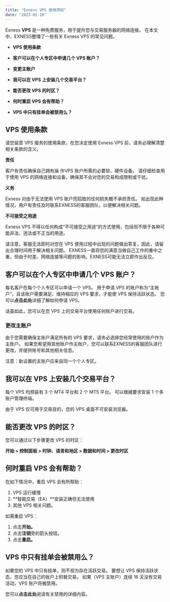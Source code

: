 ```yaml
---
title: "Exness VPS 使用须知"
date: "2023-01-10"
---
```


Exness **VPS** 是一种免费服务，用于提升您与交易服务器的网络连接。 在本文中，EXNESS整理了一些有关 Exness VPS 的常见问题。

- **VPS 使用条款**
- **客户可以在个人专区中申请几个 VPS 账户？**

- **变更主账户**

- **我可以在 VPS 上安装几个交易平台？**
- **能否更改 VPS 的时区？**
- **何时重启 VPS 会有帮助？**
- **VPS 中只有挂单会被禁用么？**

## VPS 使用条款

请您留意 VPS 服务的使用条款，在您决定使用 Exness VPS 前，请务必理解清楚相关条款的含义。

**责任**

客户有责任确保自己拥有操 作VPS 账户所需的必要软、硬件设备。 请仔细检查用于使用 VPS 的网络连接和设备，确保其不会对您的交易构成限制或干扰。

**义务**

Exness 对由于无法使用 VPS 账户而招致的任何损失概不承担责任。 如出现此种情况，用户有责任及时联系EXNESS的客服团队，以便解决相关问题。

**不可接受之用途**

Exness VPS 不得以任何构成“不可接受之用途”的方式使用，包括但不限于各种可能非法、违法或不正当的用途。

请注意，客服无法即时对您在 VPS 使用过程中出现的问题做出答复，因此，请留出合理时间用于解决相关问题。 EXNESS一直将您的满意当做自己工作的重中之重，但由于时差、网络连接等问题的影响，EXNESS可能无法立即作出反应。

## 客户可以在个人专区中申请几个 VPS 账户？

每名客户在每个个人专区可以申请一个 VPS。 用于申请 VPS 的账户称为“主账户”，且该账户需要满足、维持相应的 VPS 要求，才能使 VPS 保持活跃状态。 您可以**点击此处**详细了解如何申请 VPS。

话虽如此，您可以在您 VPS 上的交易平台使用任何账户进行交易。

### 更改主账户

由于您需要确保主账户满足所有的 VPS 要求，请务必选择您经常使用的账户作为主账户。 如果您希望用其他账户作主账户，您可以联系EXNESS的客服团队进行更改，并提供账号和其他相关信息。

注意：新设置的主账户应来自同一个个人专区。

## 我可以在 VPS 上安装几个交易平台？

每个 VPS 均预装有 3 个 MT4 平台和 2 个 MT5 平台。 可以根据要求安装 1 个多账户管理终端。

由于 VPS 仅可用于交易目的，您的 VPS 桌面不可安装浏览器。

## 能否更改 VPS 的时区？

您可以通过以下步骤更改 VPS 的时区：

**开始 > 控制面板 > 时钟、语言和地区 > 数据和时间 > 更改时区**

## 何时重启 VPS 会有帮助？

在如下情况中，重启 VPS 会有所帮助：

1. VPS 运行缓慢
2. **智能交易（EA）**安装正确但无法使用
3. 其他 VPS 相关问题。

如需重启 VPS：

1. 点击**开始。**
2. 点击**注销**旁的箭头按钮。
3. 点击**重启。**

## VPS 中只有挂单会被禁用么？

如果您的 VPS 中只有挂单，则不视为存在活跃交易。 要想让 VPS 保持活跃状态，您应当在自己的账户上积极交易。 如果（VPS 主账户）连续 16 天没有交易活动，VPS 账户将被禁用。

您可以**点击此处**阅读有关禁用的详细内容。
